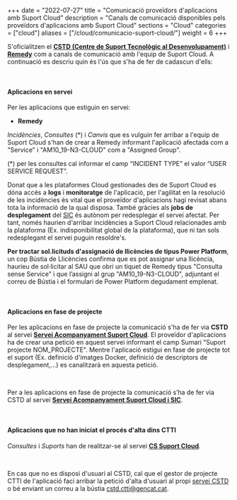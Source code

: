 +++
date        = "2022-07-27"
title       = "Comunicació proveïdors d'aplicacions amb Suport Cloud"
description = "Canals de comunicació disponibles pels proveïdors d'aplicacions amb Suport Cloud"
sections    = "Cloud"
categories  = ["cloud"]
aliases     = ["/cloud/comunicacio-suport-cloud/"]
weight      = 6
+++

S'oficialitzen el [**CSTD (Centre de Suport Tecnològic al Desenvolupament)**](https://cstd.ctti.gencat.cat/jiracstd/browse/ACOCLD) i [**Remedy**](https://pautic.gencat.cat/) com a canals de comunicació amb l'equip de Suport Cloud. A continuació es descriu quin és l'ús que s'ha de fer de cadascun d'ells:

<br/>

#### Aplicacions en servei

Per les aplicacions que estiguin en servei:

- **Remedy**

_Incidències_, _Consultes_ (*) i _Canvis_ que es vulguin fer arribar a l'equip de Suport Cloud s'han de crear a Remedy informant l'aplicació afectada com a "Service" i "AM10_19-N3-CLOUD" com a "Assigned Group".

(*) per les consultes cal informar el camp “INCIDENT TYPE” el valor “USER SERVICE REQUEST”.


<div class="message information">
Donat que a les plataformes Cloud gestionades des de Suport Cloud es dóna accés a <b>logs</b> i <b>monitoratge</b> de l'aplicació, per l'agilitat en la resolució de les incidències és vital que el proveïdor d'aplicacions hagi revisat abans tota la informació de la qual disposa. També gràcies als <b>jobs de desplegament</b> del <a href="http://canigo.ctti.gencat.cat/sic/">SIC</a> és autònom per redesplegar el servei afectat. Per tant, només haurien d'arribar incidències a Suport Cloud relacionades amb la plataforma (Ex. indisponibilitat global de la plataforma), que ni tan sols redesplegant el servei puguin resoldre's.
</div>

**Per tractar sol.licituds d'assignació de llicències de tipus Power Platform**, un cop Bústia de Llicències confirma que es pot assignar una llicència, hauríeu de sol·licitar al SAU que obri un tiquet de Remedy tipus "Consulta sense Service" i que l’assigni al grup "AM10_19-N3-CLOUD", adjuntant el correu de Bústia i el formulari de Power Platform degudament emplenat.

<br/>

#### Aplicacions en fase de projecte

Per les aplicacions en fase de projecte la comunicació s'ha de fer via **CSTD** al servei [**Servei Acompanyament Suport Cloud**](https://cstd.ctti.gencat.cat/jiracstd/browse/ACOCLD). El proveïdor d'aplicacions ha de crear una petició en aquest servei informant el camp Sumari "Suport projecte NOM_PROJECTE". Mentre l'aplicació estigui en fase de projecte tot el suport (Ex. definició d'imatges Docker, definició de descriptors de desplegament,...) es canalitzarà en aquesta petició.

<br/>

Per a les aplicacions en fase de projecte la comunicació s’ha de fer via CSTD al servei [**Servei Acompanyament Suport Cloud i SIC**](https://cstd.ctti.gencat.cat/jiracstd/browse/ACOCLDSIC).

<br/>

#### Aplicacions que no han iniciat el procés d'alta dins CTTI

_Consultes_ i _Suports_ han de realitzar-se al servei [**CS Suport Cloud**](https://cstd.ctti.gencat.cat/jiracstd/browse/CLD).

<br/>

En cas que no es disposi d'usuari al CSTD, cal que el gestor de projecte CTTI de l'aplicació faci arribar la petició d'alta d'usuari al propi [servei CSTD](https://cstd.ctti.gencat.cat/jiracstd/browse/CSTD) o bé enviant un correu a la bústia [cstd.ctti@gencat.cat](mailto:cstd.ctti@gencat.cat).
